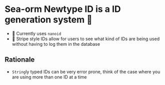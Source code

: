 # Sea-orm Newtype ID is a ID generation system 🐚

- 🎲 Currently uses `nanoid`
- 🦓 Stripe style IDs allow for users to see what kind of IDs are being used without having to log them in the database

## Rationale

- `String`ly typed IDs can be very error prone, think of the case where you are using more than one ID at a time
